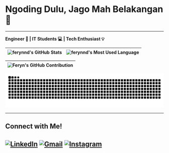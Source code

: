 # Ngoding Dulu, Jago Mah Belakangan🤣

---
<p align="start">
  <b>Engineer 🚀 | IT Students 💻 | Tech Enthusiast 💡</b>
</p>

| <img align="center" width="320px" src="http://github-profile-summary-cards.vercel.app/api/cards/stats?username=ferynnd&theme=blueberry" alt="ferynnd's GitHub Stats"> | <img align="center" width="295px" src="http://github-profile-summary-cards.vercel.app/api/cards/repos-per-language?username=ferynnd&theme=blueberry" alt="ferynnd's Most Used Language">
| ------------- | ------------- |

| <img align="center" width="640px" src="http://github-profile-summary-cards.vercel.app/api/cards/profile-details?username=ferynnd&theme=blueberry" alt="Feryn's GitHub Contribution">
| ------------- |

<picture>
  <source media="(prefers-color-scheme: dark)" srcset="https://raw.githubusercontent.com/ferynnd/ferynnd/output/github-contribution-grid-snake-dark.svg">
  <source media="(prefers-color-scheme: light)" srcset="https://raw.githubusercontent.com/ferynnd/ferynnd/output/github-contribution-grid-snake.svg">
  <img alt="github contribution grid snake animation" src="https://raw.githubusercontent.com/ferynnd/ferynnd/output/github-contribution-grid-snake.svg">
</picture>

---

## Connect with Me!

<a href="https://www.linkedin.com/in/ferryfernandoo" target="blank"><img align="center" src="https://cdn1.iconfinder.com/data/icons/logotypes/32/square-linkedin-512.png" alt="LinkedIn" height="50" width="45" /></a>
<a href="mailto:ferynndaru@gmail.com" target="blank"><img align="center" src="https://cdn1.iconfinder.com/data/icons/google-new-logos-1/32/gmail_new_logo-512.png" alt="Gmail" height="50" width="45" /></a> <a href="https://www.instagram.com/ferynnd" target="_blank"><img align="center" src="https://cdn4.iconfinder.com/data/icons/logos-brands-7/512/instagram_icon-instagram_buttoninstegram-512.png" alt="Instagram" height="50" width="45" /></a>
---

